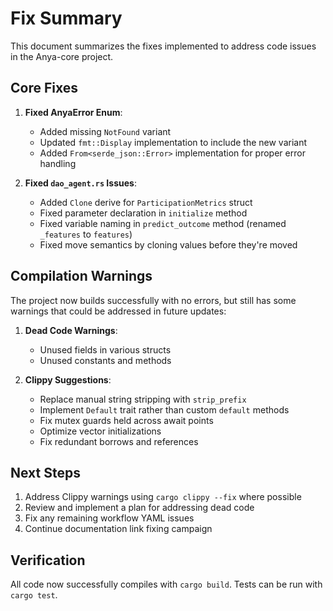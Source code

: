 # Fix Summary

This document summarizes the fixes implemented to address code issues in the Anya-core project.

## Core Fixes

1. **Fixed AnyaError Enum**:
   - Added missing `NotFound` variant
   - Updated `fmt::Display` implementation to include the new variant
   - Added `From<serde_json::Error>` implementation for proper error handling

2. **Fixed `dao_agent.rs` Issues**:
   - Added `Clone` derive for `ParticipationMetrics` struct
   - Fixed parameter declaration in `initialize` method
   - Fixed variable naming in `predict_outcome` method (renamed `_features` to `features`)
   - Fixed move semantics by cloning values before they're moved

## Compilation Warnings

The project now builds successfully with no errors, but still has some warnings that could be addressed in future updates:

1. **Dead Code Warnings**:
   - Unused fields in various structs
   - Unused constants and methods

2. **Clippy Suggestions**:
   - Replace manual string stripping with `strip_prefix`
   - Implement `Default` trait rather than custom `default` methods
   - Fix mutex guards held across await points
   - Optimize vector initializations
   - Fix redundant borrows and references

## Next Steps

1. Address Clippy warnings using `cargo clippy --fix` where possible
2. Review and implement a plan for addressing dead code
3. Fix any remaining workflow YAML issues
4. Continue documentation link fixing campaign

## Verification

All code now successfully compiles with `cargo build`. Tests can be run with `cargo test`.
